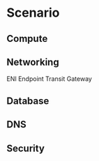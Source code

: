 # Scenario
## Compute



## Networking
ENI
Endpoint
Transit Gateway


## Database



## DNS




## Security






